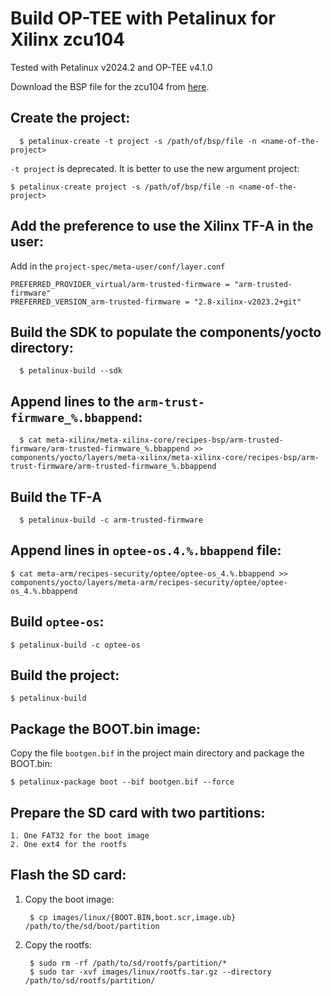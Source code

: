 # Build OP-TEE with Petalinux for Xilinx zcu104

Tested with Petalinux v2024.2 and OP-TEE v4.1.0

Download the BSP file for the zcu104 from [here](https://www.xilinx.com/support/download/index.html/content/xilinx/en/downloadNav/embedded-design-tools.html).

## Create the project:

      $ petalinux-create -t project -s /path/of/bsp/file -n <name-of-the-project>

```-t project``` is deprecated. It is better to use the new argument project:

	$ petalinux-create project -s /path/of/bsp/file -n <name-of-the-project>
 
## Add the preference to use the Xilinx TF-A in the user:

Add in the ```project-spec/meta-user/conf/layer.conf```
	
	PREFERRED_PROVIDER_virtual/arm-trusted-firmware = "arm-trusted-firmware"
	PREFERRED_VERSION_arm-trusted-firmware = "2.8-xilinx-v2023.2+git"
	
## Build the SDK to populate the components/yocto directory:

      $ petalinux-build --sdk

## Append lines to the ``arm-trust-firmware_%.bbappend``:

      $ cat meta-xilinx/meta-xilinx-core/recipes-bsp/arm-trusted-firmware/arm-trusted-firmware_%.bbappend >> components/yocto/layers/meta-xilinx/meta-xilinx-core/recipes-bsp/arm-trust-firmware/arm-trusted-firmware_%.bbappend

## Build the TF-A

	  $ petalinux-build -c arm-trusted-firmware
	
## Append lines in ```optee-os.4.%.bbappend``` file:

	$ cat meta-arm/recipes-security/optee/optee-os_4.%.bbappend >> components/yocto/layers/meta-arm/recipes-security/optee/optee-os_4.%.bbappend
	
## Build ```optee-os```:

	$ petalinux-build -c optee-os
	
## Build the project:

	$ petalinux-build

## Package the BOOT.bin image:

Copy the file ```bootgen.bif``` in the project main directory and package the BOOT.bin:

	$ petalinux-package boot --bif bootgen.bif --force
	
## Prepare the SD card with two partitions:

	1. One FAT32 for the boot image
	2. One ext4 for the rootfs
	
## Flash the SD card:

1. Copy the boot image:
	
	    $ cp images/linux/{BOOT.BIN,boot.scr,image.ub} /path/to/the/sd/boot/partition
	
2. Copy the rootfs:
	
	    $ sudo rm -rf /path/to/sd/rootfs/partition/*
	    $ sudo tar -xvf images/linux/rootfs.tar.gz --directory /path/to/sd/rootfs/partition/
